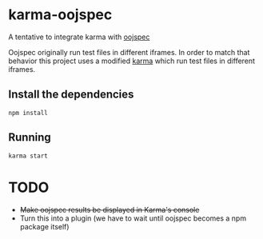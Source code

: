 # karma-oojspec
A tentative to integrate karma with [oojspec](https://github.com/rosenfeld/oojspec/)

Oojspec originally run test files in different iframes. In order to match that behavior this project uses a modified [karma](https://github.com/fredericoschardong/karma) which run test files in different iframes.

## Install the dependencies

    npm install

## Running

    karma start

# TODO

* ~~Make oojspec results be displayed in Karma's console~~
* Turn this into a plugin (we have to wait until oojspec becomes a npm package itself)
